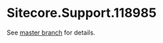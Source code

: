 # Sitecore.Support.118985

See [master branch](https://github.com/sitecoresupport/Sitecore.Support.118985) for details.